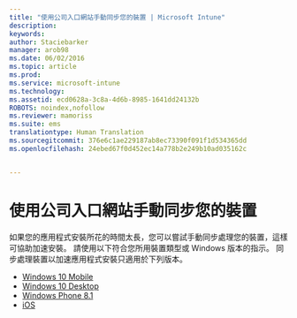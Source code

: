 ```yaml
---
title: "使用公司入口網站手動同步您的裝置 | Microsoft Intune"
description: 
keywords: 
author: Staciebarker
manager: arob98
ms.date: 06/02/2016
ms.topic: article
ms.prod: 
ms.service: microsoft-intune
ms.technology: 
ms.assetid: ecd0628a-3c8a-4d6b-8985-1641dd24132b
ROBOTS: noindex,nofollow
ms.reviewer: mamoriss
ms.suite: ems
translationtype: Human Translation
ms.sourcegitcommit: 376e6c1ae229187ab8ec73390f091f1d534365dd
ms.openlocfilehash: 24ebed67f0d452ec14a778b2e249b10ad035162c


---
```



# 使用公司入口網站手動同步您的裝置

如果您的應用程式安裝所花的時間太長，您可以嘗試手動同步處理您的裝置，這樣可協助加速安裝。 請使用以下符合您所用裝置類型或 Windows 版本的指示。 同步處理裝置以加速應用程式安裝只適用於下列版本。

* [Windows 10 Mobile](sync-your-device-manually-windows.md#windows-10-mobile)
* [Windows 10 Desktop](sync-your-device-manually-windows.md#windows-10-desktop)
* [Windows Phone 8.1](sync-your-device-manually-windows.md#windows-phone-8-1)
* [iOS](sync-your-device-manually-ios.md)





<!--HONumber=Jul16_HO3-->


